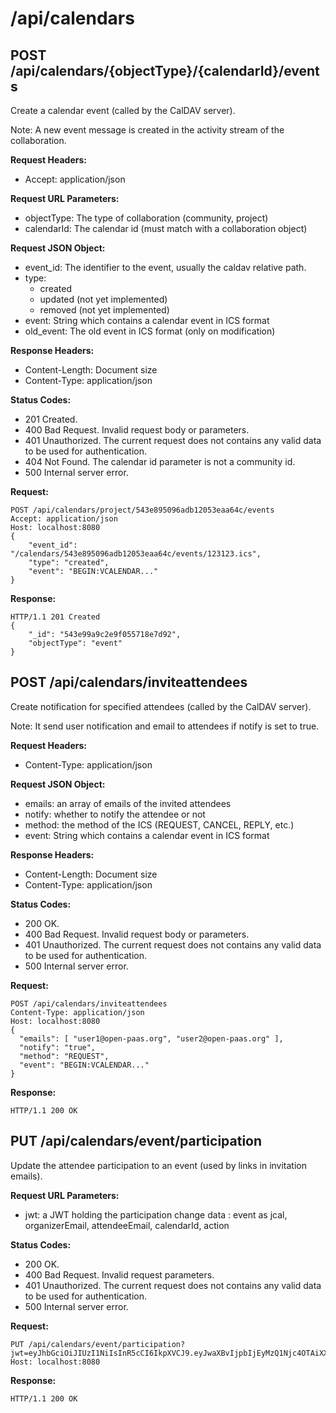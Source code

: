 # /api/calendars

## POST /api/calendars/{objectType}/{calendarId}/events

Create a calendar event (called by the CalDAV server).

Note: A new event message is created in the activity stream of the collaboration.

**Request Headers:**

- Accept: application/json

**Request URL Parameters:**

- objectType: The type of collaboration (community, project)
- calendarId: The calendar id (must match with a collaboration object)

**Request JSON Object:**

- event_id: The identifier to the event, usually the caldav relative path.
- type:
    * created
    * updated (not yet implemented)
    * removed (not yet implemented)
- event: String which contains a calendar event in ICS format
- old_event: The old event in ICS format (only on modification)

**Response Headers:**

- Content-Length: Document size
- Content-Type: application/json

**Status Codes:**

- 201 Created.
- 400 Bad Request. Invalid request body or parameters.
- 401 Unauthorized. The current request does not contains any valid data to be used for authentication.
- 404 Not Found. The calendar id parameter is not a community id.
- 500 Internal server error.


**Request:**

    POST /api/calendars/project/543e895096adb12053eaa64c/events
    Accept: application/json
    Host: localhost:8080
    {
        "event_id": "/calendars/543e895096adb12053eaa64c/events/123123.ics",
        "type": "created",
        "event": "BEGIN:VCALENDAR..."
    }

**Response:**

    HTTP/1.1 201 Created
    {
        "_id": "543e99a9c2e9f055718e7d92",
        "objectType": "event"
    }

## POST /api/calendars/inviteattendees

Create notification for specified attendees (called by the CalDAV server).

Note: It send user notification and email to attendees if notify is set to true.

**Request Headers:**

- Content-Type: application/json

**Request JSON Object:**

- emails: an array of emails of the invited attendees
- notify: whether to notify the attendee or not
- method: the method of the ICS (REQUEST, CANCEL, REPLY, etc.)
- event: String which contains a calendar event in ICS format

**Response Headers:**

- Content-Length: Document size
- Content-Type: application/json

**Status Codes:**

- 200 OK.
- 400 Bad Request. Invalid request body or parameters.
- 401 Unauthorized. The current request does not contains any valid data to be used for authentication.
- 500 Internal server error.


**Request:**

    POST /api/calendars/inviteattendees
    Content-Type: application/json
    Host: localhost:8080
    {
      "emails": [ "user1@open-paas.org", "user2@open-paas.org" ],
      "notify": "true",
      "method": "REQUEST",
      "event": "BEGIN:VCALENDAR..."
    }

**Response:**

    HTTP/1.1 200 OK

## PUT /api/calendars/event/participation

Update the attendee participation to an event (used by links in invitation emails).


**Request URL Parameters:**

- jwt: a JWT holding the participation change data : event as jcal, organizerEmail, attendeeEmail, calendarId, action

**Status Codes:**

- 200 OK.
- 400 Bad Request. Invalid request parameters.
- 401 Unauthorized. The current request does not contains any valid data to be used for authentication.
- 500 Internal server error.


**Request:**

    PUT /api/calendars/event/participation?jwt=eyJhbGciOiJIUzI1NiIsInR5cCI6IkpXVCJ9.eyJwaXBvIjpbIjEyMzQ1Njc4OTAiXX0.E6QGuuqelyf0RsEicnsQCDteSAij0KRb7GOQIouFm9A
    Host: localhost:8080

**Response:**

    HTTP/1.1 200 OK

